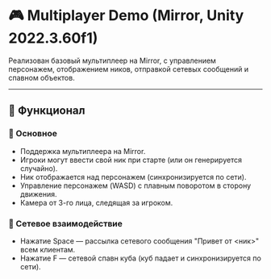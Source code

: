 # 🎮 Multiplayer Demo (Mirror, Unity 2022.3.60f1)
  
Реализован базовый мультиплеер на Mirror, с управлением персонажем, отображением ников, отправкой сетевых сообщений и спавном объектов.  

---

## 🚀 Функционал

### 🔹 Основное
- Поддержка мультиплеера на Mirror.
- Игроки могут ввести свой ник при старте (или он генерируется случайно).
- Ник отображается над персонажем (синхронизируется по сети).
- Управление персонажем (WASD) с плавным поворотом в сторону движения.
- Камера от 3-го лица, следящая за игроком.

### 🔹 Сетевое взаимодействие
- Нажатие Space — рассылка сетевого сообщения "Привет от <ник>" всем клиентам.
- Нажатие F — сетевой спавн куба (куб падает и синхронизируется по сети).
